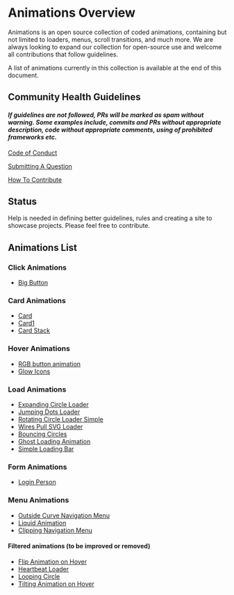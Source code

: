 # Animations Overview

Animations is an open source collection of coded animations, containing but not limited to loaders, menus, scroll transitions, and much more. We are always looking to expand our collection for open-source use and welcome all contributions that follow guidelines.

A list of animations currently in this collection is available at the end of this document.

## Community Health Guidelines

#### *If guidelines are not followed, PRs will be marked as spam without warning. Some examples include, commits and PRs without appropriate description, code without appropriate comments, using of prohibited frameworks etc.*

[Code of Conduct](/docs/CODE_OF_CONDUCT.md)

[Submitting A Question](/docs/SUPPORT.md)

[How To Contribute](/docs/CONTRIBUTING.md)

## Status

Help is needed in defining better guidelines, rules and creating a site to showcase projects. Please feel free to contribute.

## Animations List

### Click Animations

- [Big Button](https://animations.gq/Click%20Animations/big-button/index.html)

### Card Animations

- [Card](https://animations.gq/Card%20Animations/cards/card.html)
- [Card1](https://animations.gq/Card%20Animations/cards/Card%201/card.html)
- [Card Stack](https://animations.gq/Card%20Animations/cards_stack/card.html)


### Hover Animations

- [RGB button animation](ttps://animations.gq/Hover%20Animations/RGB%20button%20animation/index.html)
- [Glow Icons](ttps://animations.gq/Hover%20Animations/Glow%20Icons/index.html)

### Load Animations

- [Expanding Circle Loader](https://animations.gq/Load%20Animations/Expanding%20Circle%20Loader/index.html)
- [Jumping Dots Loader](https://animations.gq/Load%20Animations/Jumping%20Dots%20Loader/index.html)
- [Rotating Circle Loader Simple](https://animations.gq/Load%20Animations/Rotating%20Circle%20Loader%20Simple/index.html)
- [Wires Pull SVG Loader](https://animations.gq/Load%20Animations/Wires%20pull%20SVG%20loader/index.html)
- [Bouncing Circles](https://animations.gq/Load%20Animations/Bouncing%20Circles/index.html)
- [Ghost Loading Animation](https://animations.gq/Load%20Animations/Ghost%20Loading%20Animation/index.html)
- [Simple Loading Bar](https://animations.gq/Load%20Animations/Simple%20Loading%20Bar/index.html)

### Form Animations

- [Login Person](https://animations.gq/Form%20Animations/Show%20Password/index.html)

### Menu Animations
- [Outside Curve Navigation Menu](https://animations.gq/Menu%20Animations/Outside%20Curve%20Navigation%20Menu/index.html)
- [Liquid Animation](https://animations.gq/Menu%20Animations/Liquid%20Navigation%20Menu/index.html)
- [Clipping Navigation Menu](https://animations.gq/Menu%20Animations/Clipping%20Navigation%20Menu/index.html)

#### Filtered animations (to be improved or removed)
- [Flip Animation on Hover](https://animations.gq/Filtering/Flip%20Animation%20on%20Hover/index.html)
- [Heartbeat Loader](https://animations.gq/Filtering/Heartbeat%20Loader/index.html)
- [Looping Circle](https://animations.gq/Filtering/Looping%20Circle/index.html)
- [Tilting Animation on Hover](https://animations.gq/Filtering/Tilting%20Animation%20on%20Hover/glassmorph.html)